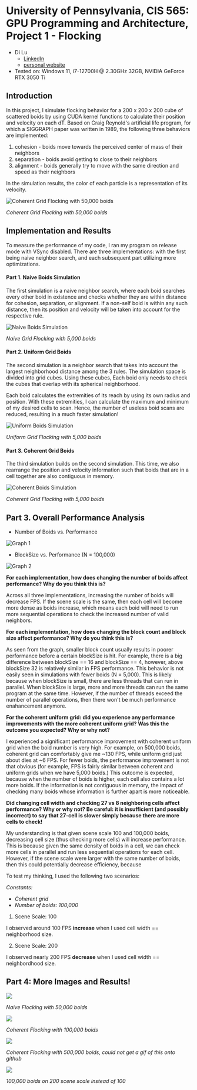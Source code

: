 # University of Pennsylvania, CIS 565: GPU Programming and Architecture, Project 1 - Flocking

* Di Lu
  * [LinkedIn](https://www.linkedin.com/in/di-lu-0503251a2/)
  * [personal website](https://www.dluisnothere.com/)
* Tested on: Windows 11, i7-12700H @ 2.30GHz 32GB, NVIDIA GeForce RTX 3050 Ti

## Introduction

In this project, I simulate flocking behavior for a 200 x 200 x 200 cube of scattered boids by using CUDA kernel functions
to calculate their position and velocity on each dT. Based on Craig Reynold's artificial life program, for which a SIGGRAPH paper was written in 1989,
the following three behaviors are implemented:

1. cohesion - boids move towards the perceived center of mass of their neighbors
2. separation - boids avoid getting to close to their neighbors
3. alignment - boids generally try to move with the same direction and speed as
their neighbors

In the simulation results, the color of each particle is a representation of its velocity.

![Coherent Grid Flocking with 50,000 boids](images/headerResized.gif)

_Coherent Grid Flocking with 50,000 boids_

## Implementation and Results
To measure the performance of my code, I ran my program on release mode with VSync disabled. There are 
three implementations: with the first being naive neighbor search, and each subsequent part 
utilizing more optimizations.

#### Part 1. Naive Boids Simulation

The first simulation is a naive neighbor search, where each boid searches every other boid in existence and checks 
whether they are within distance for cohesion, separation, or alignment. If a non-self boid is within any such distance,
then its position and velocity will be taken into account for the respective rule. 

![Naive Boids Simulation](images/naive.gif)

_Naive Grid Flocking with 5,000 boids_

#### Part 2. Uniform Grid Boids

The second simulation is a neighbor search that takes into account the largest neighborhood distance among the 3 rules. 
The simulation space is divided into grid cubes. Using these cubes, Each boid only needs to check the cubes that overlap
with its spherical neighborhood.

Each boid calculates the extremities of its reach by using its own radius and position. With these extremities, I can calculate
the maximum and minimum of my desired cells to scan. Hence, the number of useless boid scans are reduced, resulting in a much
faster simulation!

![Uniform Boids Simulation](images/uniform.gif)

_Uniform Grid Flocking with 5,000 boids_

#### Part 3. Coherent Grid Boids

The third simulation builds on the second simulation. This time, we also rearrange the position and velocity information such that 
boids that are in a cell together are also contiguous in memory. 

![Coherent Boids Simulation](images/coherent.gif)

_Coherent Grid Flocking with 5,000 boids_

## Part 3. Overall Performance Analysis

* Number of Boids vs. Performance

![Graph 1](images/graph1.png)

* BlockSize vs. Performance (N = 100,000)

![Graph 2](images/graph2.png)

**For each implementation, how does changing the number of boids affect
performance? Why do you think this is?**

Across all three implementations, increasing the number of boids will decrease FPS. 
If the scene scale is the same, then each cell will become more dense as boids increase,
which means each boid will need to run more sequential operations to check the increased
number of valid neighbors. 

**For each implementation, how does changing the block count and block size
affect performance? Why do you think this is?**

As seen from the graph, smaller block count usually results in poorer performance before a certain 
blockSize is hit. For example, there is a big difference between blockSize == 16 and blockSize == 4, however,
above blockSize 32 is relatively similar in FPS performance. This behavior is not easily seen in simulations 
with fewer boids (N = 5,000). This is likely because when blockSize is small, there are less threads that can run 
in parallel. When blockSize is large, more and more threads can run the same program at the same time. However,
if the number of threads exceed the number of parallel operations, then there won't be much performance enahancement
anymore.

**For the coherent uniform grid: did you experience any performance improvements
with the more coherent uniform grid? Was this the outcome you expected?
Why or why not?**

I experienced a significant performance improvement with coherent uniform grid when the boid number
is very high. For example, on 500,000 boids, coherent grid can comfortably give me ~130 FPS, while
uniform grid just about dies at ~6 FPS. For fewer boids, the performance improvement is not that obvious (for example, 
FPS is fairly similar between coherent and uniform grids when we have 5,000 boids.) This outcome is expected, because 
when the number of boids is higher, each cell also contains a lot more boids. If the information is not contiguous in 
memory, the impact of checking many boids whose information is further apart is more noticeable.

**Did changing cell width and checking 27 vs 8 neighboring cells affect performance?
Why or why not? Be careful: it is insufficient (and possibly incorrect) to say
that 27-cell is slower simply because there are more cells to check!**

My understanding is that given scene scale 100 and 100,000 boids, decreasing cell size
(thus checking more cells) will increase performance. This is because given the same density
of boids in a cell, we can check more cells in parallel and run less sequential operations 
for each cell. However, if the scene scale were larger with the same number of boids, then this could potentially 
decrease efficiency, because 

To test my thinking, I used the following two scenarios:

_Constants:_ 

* _Coherent grid_
* _Number of boids: 100,000_ 

1. Scene Scale: 100

I observed around 100 FPS **increase** when I used cell width == neighborhood size.

2. Scene Scale: 200

I observed nearly 200 FPS **decrease** when I used cell width == neighbordhood size.



## Part 4: More Images and Results!
![](images/naive50k.png)

_Naive Flocking with 50,000 boids_

![](images/big2.gif)

_Coherent Flocking with 100,000 boids_

![](images/big.png)

_Coherent Flocking with 500,000 boids, could not get a gif of this onto github_

![](images/sceneScale200with100kBoids.png)

_100,000 boids on 200 scene scale instead of 100_
